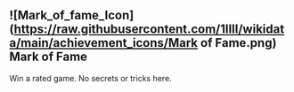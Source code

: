 ## ![Mark_of_fame_Icon](https://raw.githubusercontent.com/1IlIl/wikidata/main/achievement_icons/Mark of Fame.png) Mark of Fame





Win a rated game. No secrets or tricks here.

